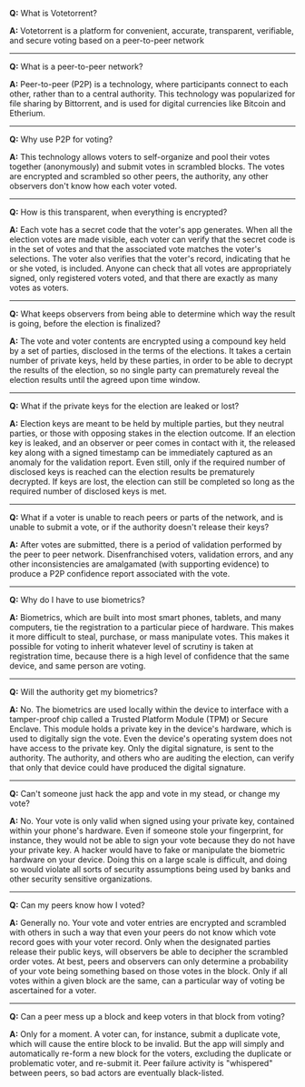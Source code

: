 **Q:** What is Votetorrent?

**A:** Votetorrent is a platform for convenient, accurate, transparent, verifiable, and secure voting based on a peer-to-peer network

-----

**Q:** What is a peer-to-peer network?

**A:** Peer-to-peer (P2P) is a technology, where participants connect to each other, rather than to a central authority.  This technology was popularized for file sharing by Bittorrent, and is used for digital currencies like Bitcoin and Etherium.

-----

**Q:** Why use P2P for voting?

**A:** This technology allows voters to self-organize and pool their votes together (anonymously) and submit votes in scrambled blocks.  The votes are encrypted and scrambled so other peers, the authority, any other observers don't know how each voter voted.

-----

**Q:** How is this transparent, when everything is encrypted?

**A:** Each vote has a secret code that the voter's app generates.  When all the election votes are made visible, each voter can verify that the secret code is in the set of votes and that the associated vote matches the voter's selections.  The voter also verifies that the voter's record, indicating that he or she voted, is included.  Anyone can check that all votes are appropriately signed, only registered voters voted, and that there are exactly as many votes as voters.

-----

**Q:** What keeps observers from being able to determine which way the result is going, before the election is finalized?

**A:** The vote and voter contents are encrypted using a compound key held by a set of parties, disclosed in the terms of the elections.  It takes a certain number of private keys, held by these parties, in order to be able to decrypt the results of the election, so no single party can prematurely reveal the election results until the agreed upon time window.

-----

**Q:** What if the private keys for the election are leaked or lost?

**A:** Election keys are meant to be held by multiple parties, but they neutral parties, or those with opposing stakes in the election outcome. If an election key is leaked, and an observer or peer comes in contact with it, the released key along with a signed timestamp can be immediately captured as an anomaly for the validation report.  Even still, only if the required number of disclosed keys is reached can the election results be prematurely decrypted.  If keys are lost, the election can still be completed so long as the required number of disclosed keys is met.

-----

**Q:** What if a voter is unable to reach peers or parts of the network, and is unable to submit a vote, or if the authority doesn't release their keys?

**A:** After votes are submitted, there is a period of validation performed by the peer to peer network.  Disenfranchised voters, validation errors, and any other inconsistencies are amalgamated (with supporting evidence) to produce a P2P confidence report associated with the vote.

-----

**Q:** Why do I have to use biometrics?

**A:** Biometrics, which are built into most smart phones, tablets, and many computers, tie the registration to a particular piece of hardware.  This makes it more difficult to steal, purchase, or mass manipulate votes.  This makes it possible for voting to inherit whatever level of scrutiny is taken at registration time, because there is a high level of confidence that the same device, and same person are voting.

-----

**Q:** Will the authority get my biometrics?

**A:** No.  The biometrics are used locally within the device to interface with a tamper-proof chip called a Trusted Platform Module (TPM) or Secure Enclave.  This module holds a private key in the device's hardware, which is used to digitally sign the vote.  Even the device's operating system does not have access to the private key.  Only the digital signature, is sent to the authority.  The authority, and others who are auditing the election, can verify that only that device could have produced the digital signature.

-----

**Q:** Can't someone just hack the app and vote in my stead, or change my vote?

**A:** No.  Your vote is only valid when signed using your private key, contained within your phone's hardware.  Even if someone stole your fingerprint, for instance, they would not be able to sign your vote because they do not have your private key.  A hacker would have to fake or manipulate the biometric hardware on your device.  Doing this on a large scale is difficult, and doing so would violate all sorts of security assumptions being used by banks and other security sensitive organizations.

-----

**Q:** Can my peers know how I voted?

**A:** Generally no.  Your vote and voter entries are encrypted and scrambled with others in such a way that even your peers do not know which vote record goes with your voter record.  Only when the designated parties release their public keys, will observers be able to decipher the scrambled order votes.  At best, peers and observers can only determine a probability of your vote being something based on those votes in the block.  Only if all votes within a given block are the same, can a particular way of voting be ascertained for a voter.

-----

**Q:** Can a peer mess up a block and keep voters in that block from voting?

**A:** Only for a moment.  A voter can, for instance, submit a duplicate vote, which will cause the entire block to be invalid.  But the app will simply and automatically re-form a new block for the voters, excluding the duplicate or problematic voter, and re-submit it.  Peer failure activity is "whispered" between peers, so bad actors are eventually black-listed.
